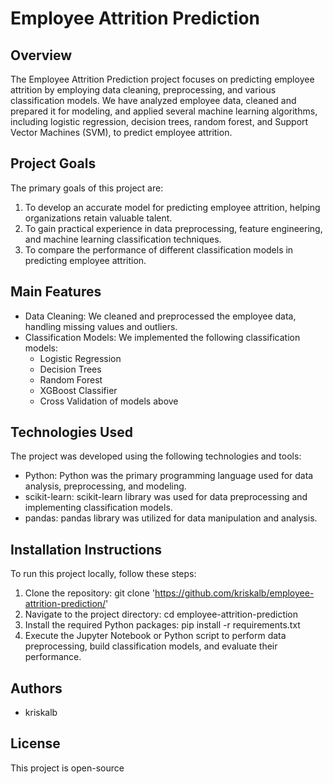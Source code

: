 # Employee Attrition Prediction

## Overview
The Employee Attrition Prediction project focuses on predicting employee attrition by employing data cleaning, preprocessing, and various classification models. We have analyzed employee data, cleaned and prepared it for modeling, and applied several machine learning algorithms, including logistic regression, decision trees, random forest, and Support Vector Machines (SVM), to predict employee attrition.

## Project Goals
The primary goals of this project are:
1. To develop an accurate model for predicting employee attrition, helping organizations retain valuable talent.
2. To gain practical experience in data preprocessing, feature engineering, and machine learning classification techniques.
3. To compare the performance of different classification models in predicting employee attrition.

## Main Features
- Data Cleaning: We cleaned and preprocessed the employee data, handling missing values and outliers.
- Classification Models: We implemented the following classification models:
  - Logistic Regression
  - Decision Trees
  - Random Forest
  - XGBoost Classifier
  - Cross Validation of models above

## Technologies Used
The project was developed using the following technologies and tools:
- Python: Python was the primary programming language used for data analysis, preprocessing, and modeling.
- scikit-learn: scikit-learn library was used for data preprocessing and implementing classification models.
- pandas: pandas library was utilized for data manipulation and analysis.

## Installation Instructions
To run this project locally, follow these steps:

1. Clone the repository:
   git clone 'https://github.com/kriskalb/employee-attrition-prediction/'
2. Navigate to the project directory:
   cd employee-attrition-prediction
3. Install the required Python packages:
   pip install -r requirements.txt
4. Execute the Jupyter Notebook or Python script to perform data preprocessing, build classification models, and evaluate their performance.

## Authors
- kriskalb

## License
This project is open-source
